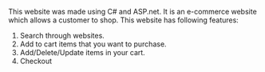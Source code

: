 This website was made using C# and ASP.net. It is an e-commerce website which allows a customer to shop. This website has following features:
 1. Search through websites.
 2. Add to cart items that you want to purchase.
 3. Add/Delete/Update items in your cart.
 4. Checkout
